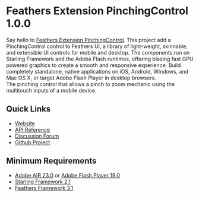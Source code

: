 # Feathers Extension PinchingControl 1.0.0

Say hello to [Feathers Extension PinchingControl](https://github.com/pol2095/Feathers-Extension-PinchingControl).
This project add a PinchingControl control to Feathers UI, a library of light-weight, skinnable, and extensible UI controls for mobile and desktop. The components run on Starling Framework and the Adobe Flash runtimes, offering blazing fast GPU powered graphics to create a smooth and responsive experience. Build completely standalone, native applications on iOS, Android, Windows, and Mac OS X, or target Adobe Flash Player in desktop browsers.<br />
The pinching control that allows a pinch to zoom mechanic using the multitouch inputs of a mobile device.
## Quick Links

* [Website](http://pol2095.free.fr/Feathers-Extension-PinchingControl/)
* [API Reference](http://pol2095.free.fr/Starling-Feathers-Extensions/docs/feathers/extensions/zoomable/PinchingControl.html)
* [Discussion Forum](http://forum.starling-framework.org/forum/feathers)
* [Github Project](https://github.com/pol2095/Feathers-Extension-PinchingControl)

## Minimum Requirements

* [Adobe AIR 23.0](https://get.adobe.com/air/) or [Adobe Flash Player 19.0](https://get.adobe.com/fr/flashplayer/)
* [Starling Framework 2.1](https://github.com/Gamua/Starling-Framework)
* [Feathers Framework 3.1](https://feathersui.com/download/)